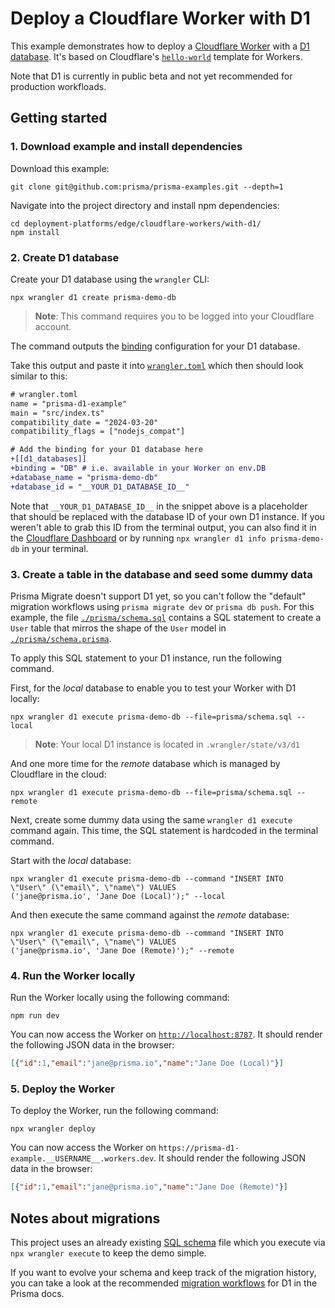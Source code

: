 # Deploy a Cloudflare Worker with D1

This example demonstrates how to deploy a [Cloudflare Worker](https://workers.cloudflare.com/) with a [D1 database](https://developers.cloudflare.com/d1/). It's based on Cloudflare's [`hello-world`](https://github.com/cloudflare/workers-sdk/tree/4fdd8987772d914cf50725e9fa8cb91a82a6870d/packages/create-cloudflare/templates/hello-world) template for Workers.

Note that D1 is currently in public beta and not yet recommended for production workfloads.

## Getting started

### 1. Download example and install dependencies

Download this example:

```
git clone git@github.com:prisma/prisma-examples.git --depth=1
```

Navigate into the project directory and install npm dependencies:

```
cd deployment-platforms/edge/cloudflare-workers/with-d1/
npm install
```

### 2. Create D1 database

Create your D1 database using the `wrangler` CLI:

```
npx wrangler d1 create prisma-demo-db
```

> **Note**: This command requires you to be logged into your Cloudflare account.

The command outputs the [binding](https://developers.cloudflare.com/workers/configuration/bindings/) configuration for your D1 database.

Take this output and paste it into [`wrangler.toml`](./wrangler.toml) which then should look similar to this:

```diff
# wrangler.toml
name = "prisma-d1-example"
main = "src/index.ts"
compatibility_date = "2024-03-20"
compatibility_flags = ["nodejs_compat"]

# Add the binding for your D1 database here
+[[d1_databases]]
+binding = "DB" # i.e. available in your Worker on env.DB
+database_name = "prisma-demo-db"
+database_id = "__YOUR_D1_DATABASE_ID__"
```

Note that `__YOUR_D1_DATABASE_ID__` in the snippet above is a placeholder that should be replaced with the database ID of your own D1 instance. If you weren't able to grab this ID from the terminal output, you can also find it in the [Cloudflare Dashboard](https://dash.cloudflare.com/) or by running `npx wrangler d1 info prisma-demo-db` in your terminal.


### 3. Create a table in the database and seed some dummy data

Prisma Migrate doesn't support D1 yet, so you can't follow the "default" migration workflows using `prisma migrate dev` or `prisma db push`. For this example, the file [`./prisma/schema.sql`](./prisma/schema.sql) contains a SQL statement to create a `User` table that mirros the shape of the `User` model in [`./prisma/schema.prisma`](./prisma/schema.prisma).

To apply this SQL statement to your D1 instance, run the following command.

First, for the _local_ database to enable you to test your Worker with D1 locally:

```
npx wrangler d1 execute prisma-demo-db --file=prisma/schema.sql --local
```

> **Note**: Your local D1 instance is located in `.wrangler/state/v3/d1`

And one more time for the _remote_ database which is managed by Cloudflare in the cloud:

```
npx wrangler d1 execute prisma-demo-db --file=prisma/schema.sql --remote
```

Next, create some dummy data using the same `wrangler d1 execute` command again. This time, the SQL statement is hardcoded in the terminal command.

Start with the _local_ database:

```
npx wrangler d1 execute prisma-demo-db --command "INSERT INTO  \"User\" (\"email\", \"name\") VALUES
('jane@prisma.io', 'Jane Doe (Local)');" --local
```

And then execute the same command against the _remote_ database:

```
npx wrangler d1 execute prisma-demo-db --command "INSERT INTO  \"User\" (\"email\", \"name\") VALUES
('jane@prisma.io', 'Jane Doe (Remote)');" --remote
```

### 4. Run the Worker locally

Run the Worker locally using the following command:

```
npm run dev
```

You can now access the Worker on [`http://localhost:8787`](http://localhost:8787). It should render the following JSON data in the browser:

```json
[{"id":1,"email":"jane@prisma.io","name":"Jane Doe (Local)"}]
```

### 5. Deploy the Worker

To deploy the Worker, run the following command:

```
npx wrangler deploy
```

You can now access the Worker on `https://prisma-d1-example.__USERNAME__.workers.dev`. It should render the following JSON data in the browser:

```json
[{"id":1,"email":"jane@prisma.io","name":"Jane Doe (Remote)"}]
```


## Notes about migrations

This project uses an already existing [SQL schema](./prisma/schema.sql) file which you execute via `npx wrangler execute` to keep the demo simple.

If you want to evolve your schema and keep track of the migration history, you can take a look at the recommended [migration workflows](https://www.prisma.io/docs/orm/overview/databases/cloudflare-d1#migration-workflows) for D1 in the Prisma docs.


